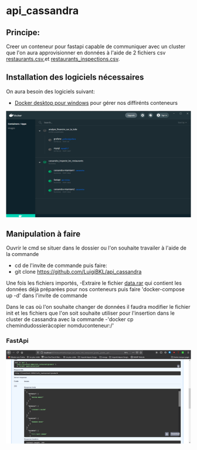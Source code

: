# api_cassandra
## Principe:
Creer un conteneur pour fastapi capable de communiquer avec un cluster que l'on aura approvisionner en données à l'aide de 2 fichiers csv [restaurants.csv](/resources),et [restaurants_inspections.csv](/resources).

## Installation des logiciels nécessaires

On aura besoin des logiciels suivant:
- [Docker desktop pour windows](https://www.docker.com/products/docker-desktop) pour gérer nos diffirénts conteneurs

![image](/Capture1.png)

## Manipulation à faire
Ouvrir le cmd se situer dans le dossier ou l'on souhaite travailer à l'aide de la commande 
- cd de l'invite de commande
puis faire:
- git clone https://github.com/LuigiBKL/api_cassandra

Une fois les fichiers importés,
-Extraire le fichier [data.rar](/) qui contient les données déjà préparées pour nos conteneurs 
puis faire 'docker-compose up -d' dans l'invite de commande

Dans le cas où l'on souhaite changer de données il faudra modifier le fichier init et les fichiers que l'on soit souhaite utiliser pour l'insertion dans le cluster de cassandra avec la  commande 
-'docker cp chemindudossieràcopier nomduconteneur:/'

### FastApi
![image](/Capture2.png)


